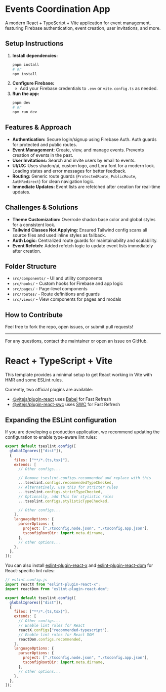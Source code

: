 # Events Coordination App

A modern React + TypeScript + Vite application for event management, featuring Firebase authentication, event creation, user invitations, and more.

## Setup Instructions

1. **Install dependencies:**
   ```bash
   pnpm install
   # or
   npm install
   ```
2. **Configure Firebase:**
   - Add your Firebase credentials to `.env` or `vite.config.ts` as needed.
3. **Run the app:**
   ```bash
   pnpm dev
   # or
   npm run dev
   ```

## Features & Approach

- **Authentication:** Secure login/signup using Firebase Auth. Auth guards for protected and public routes.
- **Event Management:** Create, view, and manage events. Prevents creation of events in the past.
- **User Invitations:** Search and invite users by email to events.
- **UI/UX:** Uses shadcn/ui, custom logo, and Lora font for a modern look. Loading states and error messages for better feedback.
- **Routing:** Generic route guards (`ProtectedRoute`, `PublicRoute`, `AuthRedirect`) for clean navigation logic.
- **Immediate Updates:** Event lists are refetched after creation for real-time updates.

## Challenges & Solutions

- **Theme Customization:** Overrode shadcn base color and global styles for a consistent look.
- **Tailwind Classes Not Applying:** Ensured Tailwind config scans all source files and used inline styles as fallback.
- **Auth Logic:** Centralized route guards for maintainability and scalability.
- **Event Refetch:** Added refetch logic to update event lists immediately after creation.

## Folder Structure

- `src/components/` - UI and utility components
- `src/hooks/` - Custom hooks for Firebase and app logic
- `src/pages/` - Page-level components
- `src/routes/` - Route definitions and guards
- `src/views/` - View components for pages and modals

## How to Contribute

Feel free to fork the repo, open issues, or submit pull requests!

---

For any questions, contact the maintainer or open an issue on GitHub.

# React + TypeScript + Vite

This template provides a minimal setup to get React working in Vite with HMR and some ESLint rules.

Currently, two official plugins are available:

- [@vitejs/plugin-react](https://github.com/vitejs/vite-plugin-react/blob/main/packages/plugin-react) uses [Babel](https://babeljs.io/) for Fast Refresh
- [@vitejs/plugin-react-swc](https://github.com/vitejs/vite-plugin-react/blob/main/packages/plugin-react-swc) uses [SWC](https://swc.rs/) for Fast Refresh

## Expanding the ESLint configuration

If you are developing a production application, we recommend updating the configuration to enable type-aware lint rules:

```js
export default tseslint.config([
  globalIgnores(["dist"]),
  {
    files: ["**/*.{ts,tsx}"],
    extends: [
      // Other configs...

      // Remove tseslint.configs.recommended and replace with this
      ...tseslint.configs.recommendedTypeChecked,
      // Alternatively, use this for stricter rules
      ...tseslint.configs.strictTypeChecked,
      // Optionally, add this for stylistic rules
      ...tseslint.configs.stylisticTypeChecked,

      // Other configs...
    ],
    languageOptions: {
      parserOptions: {
        project: ["./tsconfig.node.json", "./tsconfig.app.json"],
        tsconfigRootDir: import.meta.dirname,
      },
      // other options...
    },
  },
]);
```

You can also install [eslint-plugin-react-x](https://github.com/Rel1cx/eslint-react/tree/main/packages/plugins/eslint-plugin-react-x) and [eslint-plugin-react-dom](https://github.com/Rel1cx/eslint-react/tree/main/packages/plugins/eslint-plugin-react-dom) for React-specific lint rules:

```js
// eslint.config.js
import reactX from "eslint-plugin-react-x";
import reactDom from "eslint-plugin-react-dom";

export default tseslint.config([
  globalIgnores(["dist"]),
  {
    files: ["**/*.{ts,tsx}"],
    extends: [
      // Other configs...
      // Enable lint rules for React
      reactX.configs["recommended-typescript"],
      // Enable lint rules for React DOM
      reactDom.configs.recommended,
    ],
    languageOptions: {
      parserOptions: {
        project: ["./tsconfig.node.json", "./tsconfig.app.json"],
        tsconfigRootDir: import.meta.dirname,
      },
      // other options...
    },
  },
]);
```

